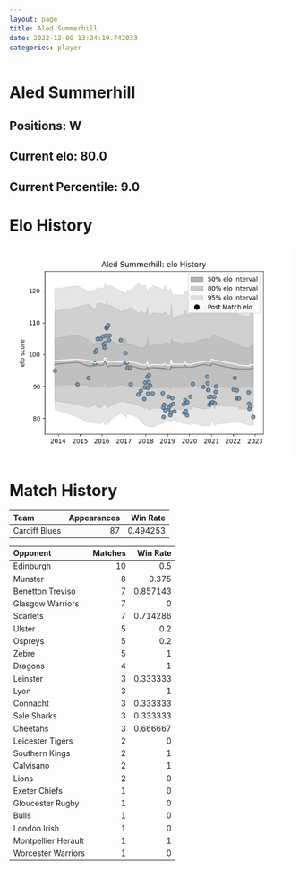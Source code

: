 ```yaml
---  
layout: page  
title: Aled Summerhill  
date: 2022-12-09 13:24:19.742033  
categories: player  
---
```

# Aled Summerhill

## Positions: W

## Current elo: 80.0

## Current Percentile: 9.0

# Elo History


![elo history](history_AledSummerhill.png)
# Match History


| Team          |   Appearances |   Win Rate |
|:--------------|--------------:|-----------:|
| Cardiff Blues |            87 |   0.494253 |

| Opponent            |   Matches |   Win Rate |
|:--------------------|----------:|-----------:|
| Edinburgh           |        10 |   0.5      |
| Munster             |         8 |   0.375    |
| Benetton Treviso    |         7 |   0.857143 |
| Glasgow Warriors    |         7 |   0        |
| Scarlets            |         7 |   0.714286 |
| Ulster              |         5 |   0.2      |
| Ospreys             |         5 |   0.2      |
| Zebre               |         5 |   1        |
| Dragons             |         4 |   1        |
| Leinster            |         3 |   0.333333 |
| Lyon                |         3 |   1        |
| Connacht            |         3 |   0.333333 |
| Sale Sharks         |         3 |   0.333333 |
| Cheetahs            |         3 |   0.666667 |
| Leicester Tigers    |         2 |   0        |
| Southern Kings      |         2 |   1        |
| Calvisano           |         2 |   1        |
| Lions               |         2 |   0        |
| Exeter Chiefs       |         1 |   0        |
| Gloucester Rugby    |         1 |   0        |
| Bulls               |         1 |   0        |
| London Irish        |         1 |   0        |
| Montpellier Herault |         1 |   1        |
| Worcester Warriors  |         1 |   0        |